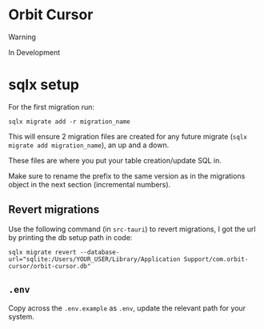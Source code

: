 # Orbit Cursor

> [!WARNING]
> In Development

# sqlx setup

For the first migration run:

```shell
sqlx migrate add -r migration_name
```

This will ensure 2 migration files are created for any future migrate (`sqlx migrate add migration_name`), an up and a down.

These files are where you put your table creation/update SQL in.

Make sure to rename the prefix to the same version as in the migrations object in the next section (incremental numbers).

## Revert migrations

Use the following command (in `src-tauri`) to revert migrations, I got the url by printing the db setup path in code:

```shell
sqlx migrate revert --database-url="sqlite:/Users/YOUR_USER/Library/Application Support/com.orbit-cursor/orbit-cursor.db"
```

## `.env`

Copy across the `.env.example` as `.env`, update the relevant path for your system.
